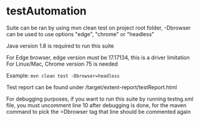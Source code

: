 # testAutomation
Suite can be ran by using mvn clean test on project root folder, -Dbrowser can be used to use options "edge", "chrome" or "headless"

Java version 1.8 is required to run this suite

For Edge browser, edge version must be 17.17134, this is a driver limitation
For Linux/Mac, Chrome version 75 is needed

Example: `mvn clean test -Dbrowser=headless`

Test report can be found under /target/extent-report/testReport.html

For debugging purposes, if you want to run this suite by running testng.xml file, you must uncomment
line 10 <parameter name="browser" value="chrome"/> after debugging is done, for the maven command to pick the =Dbrowser tag
that line should be commented again
